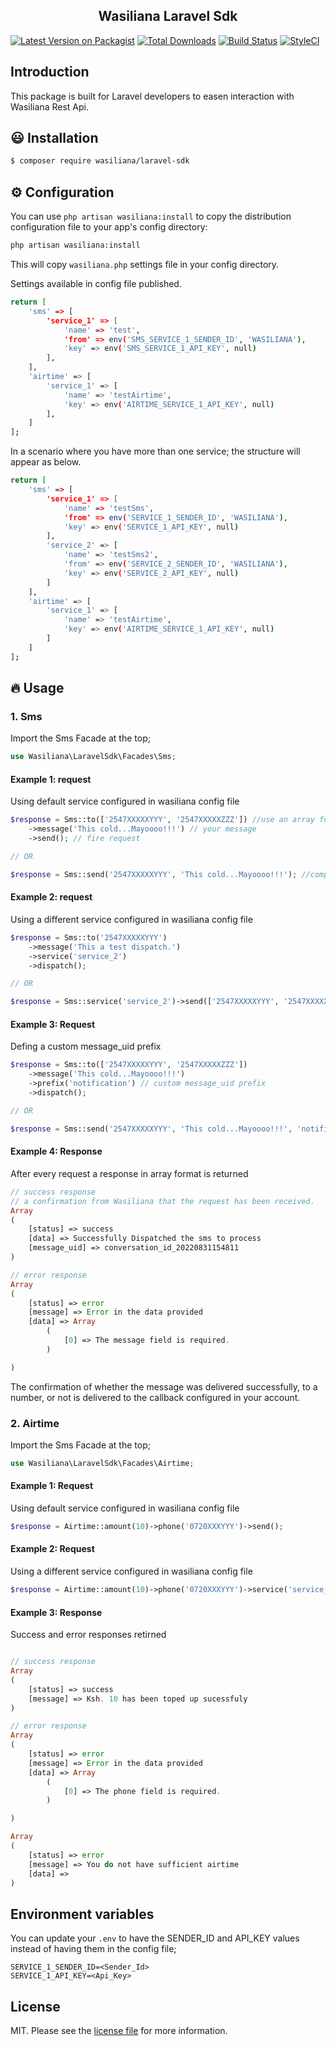 <h2 align="center">
    Wasiliana Laravel Sdk
</h2>

<p align="center">

[![Latest Version on Packagist][ico-version]][link-packagist]
[![Total Downloads][ico-downloads]][link-downloads]
[![Build Status][ico-travis]][link-travis]
[![StyleCI][ico-styleci]][link-styleci]

</p>

## Introduction

This package is built for Laravel developers to easen interaction with Wasiliana Rest Api.

## :smiley: Installation

```bash
$ composer require wasiliana/laravel-sdk
```

## :gear: Configuration

You can use `php artisan wasiliana:install` to copy the distribution configuration file to your app's config directory:

```bash
php artisan wasiliana:install
```

This will copy `wasiliana.php` settings file in your config directory.

Settings available in config file published.

```bash
return [
    'sms' => [
        'service_1' => [
            'name' => 'test',
            'from' => env('SMS_SERVICE_1_SENDER_ID', 'WASILIANA'),
            'key' => env('SMS_SERVICE_1_API_KEY', null)
        ],
    ],
    'airtime' => [
        'service_1' => [
            'name' => 'testAirtime',
            'key' => env('AIRTIME_SERVICE_1_API_KEY', null)
        ],
    ]
];
```

In a scenario where you have more than one service; the structure will appear as below.

```bash
return [
    'sms' => [
        'service_1' => [
            'name' => 'testSms',
            'from' => env('SERVICE_1_SENDER_ID', 'WASILIANA'),
            'key' => env('SERVICE_1_API_KEY', null)
        ],
        'service_2' => [
            'name' => 'testSms2',
            'from' => env('SERVICE_2_SENDER_ID', 'WASILIANA'),
            'key' => env('SERVICE_2_API_KEY', null)
        ]
    ],
    'airtime' => [
        'service_1' => [
            'name' => 'testAirtime',
            'key' => env('AIRTIME_SERVICE_1_API_KEY', null)
        ]
    ]
];
```

## :fire: Usage

### 1. Sms

Import the Sms Facade at the top;

```php
use Wasiliana\LaravelSdk\Facades\Sms;
```

#### Example 1: request
Using default service configured in wasiliana config file

```php
$response = Sms::to(['2547XXXXXYYY', '2547XXXXXZZZ']) //use an array for multiple recipients
    ->message('This cold...Mayoooo!!!') // your message
    ->send(); // fire request

// OR

$response = Sms::send('2547XXXXXYYY', 'This cold...Mayoooo!!!'); //compose message, add recipients and send
```

#### Example 2: request 
Using a different service configured in wasiliana config file

```php
$response = Sms::to('2547XXXXXYYY')
    ->message('This a test dispatch.')
    ->service('service_2')
    ->dispatch();

// OR

$response = Sms::service('service_2')->send(['2547XXXXXYYY', '2547XXXXXZZZ'], 'This a send test using a different service.'); // for multiple recipients use an array
```

#### Example 3: Request
Defing a custom message_uid prefix

```php
$response = Sms::to(['2547XXXXXYYY', '2547XXXXXZZZ'])
    ->message('This cold...Mayoooo!!!')
    ->prefix('notification') // custom message_uid prefix 
    ->dispatch();

// OR

$response = Sms::send('2547XXXXXYYY', 'This cold...Mayoooo!!!', 'notification');
```

#### Example 4: Response
After every request a response in array format is returned

```php
// success response
// a confirmation from Wasiliana that the request has been received.
Array
(
    [status] => success
    [data] => Successfully Dispatched the sms to process
    [message_uid] => conversation_id_20220831154811
)

// error response
Array
(
    [status] => error
    [message] => Error in the data provided
    [data] => Array
        (
            [0] => The message field is required.
        )

)
```

The confirmation of whether the message was delivered successfully, to a number, or not is delivered to the callback configured in your account.

### 2. Airtime

Import the Sms Facade at the top;

```php
use Wasiliana\LaravelSdk\Facades\Airtime;
```

#### Example 1: Request
Using default service configured in wasiliana config file

```php
$response = Airtime::amount(10)->phone('0720XXXYYY')->send();
```

#### Example 2: Request
Using a different service configured in wasiliana config file

```php
$response = Airtime::amount(10)->phone('0720XXXYYY')->service('service_2')->send();
```

#### Example 3: Response
Success and error responses retirned

```php

// success response
Array
(
    [status] => success
    [message] => Ksh. 10 has been toped up sucessfuly
)

// error response
Array
(
    [status] => error
    [message] => Error in the data provided
    [data] => Array
        (
            [0] => The phone field is required.
        )

)

Array
(
    [status] => error
    [message] => You do not have sufficient airtime
    [data] => 
)
```

## Environment variables
You can update your `.env` to have the SENDER_ID and API_KEY values instead of having them in the config file;

```dotenv
SERVICE_1_SENDER_ID=<Sender_Id>
SERVICE_1_API_KEY=<Api_Key>
```

## License

MIT. Please see the [license file](license.md) for more information.

[ico-version]: https://img.shields.io/packagist/v/wasiliana/laravel-sdk.svg?style=flat-square
[ico-downloads]: https://img.shields.io/packagist/dt/wasiliana/laravel-sdk.svg?style=flat-square
[ico-travis]: https://img.shields.io/travis/wasiliana/laravel-sdk/master.svg?style=flat-square
[ico-styleci]: https://styleci.io/repos/12345678/shield
[link-packagist]: https://packagist.org/packages/wasiliana/laravel-sdk
[link-downloads]: https://packagist.org/packages/wasiliana/laravel-sdk
[link-travis]: https://travis-ci.org/wasiliana/laravel-sdk
[link-styleci]: https://styleci.io/repos/12345678
[link-author]: https://github.com/wasiliana
[link-contributors]: ../../contributors
